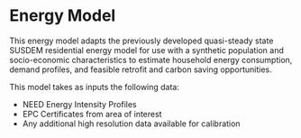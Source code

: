 # Energy Model

This energy model adapts the previously developed quasi-steady state SUSDEM residential energy model for use with a synthetic population and socio-economic characteristics to estimate household energy consumption, demand profiles, and feasible retrofit and carbon saving opportunities.

This model takes as inputs the following data:

- NEED Energy Intensity Profiles
- EPC Certificates from area of interest
- Any additional high resolution data available for calibration
